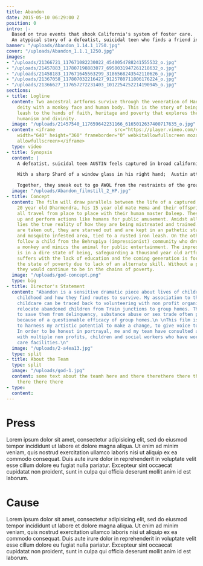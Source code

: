 ```yaml
---
title: Abandon
date: 2015-05-10 06:29:00 Z
position: 0
intro: |-
  Based on true events that shook California's system of foster care.
  An atypical story of a defeatist, suicidal teen who finds a friend in an oversexed 9 year old . Together, they go AWOL from the restrains of a group home facility.
banner: "/uploads/Abandon_1.14.1_1750.jpg"
cover: "/uploads/Abandon_1.1.1_1250.jpg"
images:
- "/uploads/21366721_117671082230022_4540054788241555532_o.jpg"
- "/uploads/21457883_117807198883077_6958031947261218632_o.jpg"
- "/uploads/21458183_117671645563299_3186568243542110626_o.jpg"
- "/uploads/21367058_117807032216427_9125780711806176224_o.jpg"
- "/uploads/21366627_117657272231403_1012254252214190945_o.jpg"
sections:
- title: Logline
  content: Two ancestral artforms survive through the veneration of Hanuman, a hindu
    deity with a monkey face and human body. This is the story of being held on a
    leash to the hands of faith, heritage and poverty that explores the concept of
    humanism and divinity.
  image: "/uploads/21457540_117659642231166_6165012637400717635_o.jpg"
- content: <iframe                      src="https://player.vimeo.com/video/249123981?color=fff&portrait=0"
    width="640" height="360" frameborder="0" webkitallowfullscreen mozallowfullscreen
    allowfullscreen></iframe>
  type: video
- title: Synopsis
  content: |
    A defeatist, suicidal teen AUSTIN feels captured in broad californian daylight in his foster care room at a group home facility for emotionally troubled youth. He is secluded and alone in his first foster home experience that houses dizzying array of troubled teens including his intimidating roommate Matias, a juvenile convict.

    With a sharp Shard of a window glass in his right hand;  Austin attempts to splice his left wrist before he is pinned down by an employee. In the time of dire need of support, Austin meets a wisp of a girl, FAITH. 9 year old going on 18.

    Together, they sneak out to go AWOL from the restraints of the group home. But, the world outside is cruel and they are underprepared. What emerges is a powerful study of the sensibility of at-risk kids confined in a broken system , ostracised by the society.
  image: "/uploads/Abandon_filmstill_2_HP.jpg"
- title: Concept
  content: The film will draw parallels between the life of a captured monkey family,
    20 year old Dharmendra, his 15 year old mate Hema and their offspring Isha. They
    all travel from place to place with their human master Daleep. These animals dress
    up and perform actions like humans for public amusement. Amidst all the frolic
    lies the true reality of how they are being mistreated and trained. Their teeth
    are taken out, they are starved out and are kept in an pathetic state in a flies
    and mosquito infested area, tied to a rusted iron leash. On the other hand, we
    follow a child from the Behrupiya (impressionist) community who dresses up like
    a monkey and mimics the animal for public entertainment. The impressionist community
    is in a dire state of being, safeguarding a thousand year old artform. The community
    suffers with the lack of education and the coming generation is forced to be in
    the state of poverty due to lack of an alternate skill. Without a proper rehabilitation,
    they would continue to be in the chains of poverty.
  image: "/uploads/god-concept.png"
  type: big
- title: Director's Statement
  content: "Abandon is a sensitive dramatic piece about lives of children with scarred
    childhood and how they find routes to survive. My association to the cause of
    childcare can be traced back to volunteering with non profit organizations that
    relocate abandoned children from Train junctions to group homes. These efforts
    to save them from delinquency, substance abuse or sex trade often proved futile
    because of a questionable efficacy of group homes.\n \nThis film is an effort
    to harness my artistic potential to make a change, to give voice to the mute.
    In order to be honest in portrayal, me and my team have consulted and collaborated
    with multiple non profits, children and social workers who have worked in foster
    care facilities.\n"
  image: "/uploads/2-a4ea13.jpg"
  type: split
- title: About the Team
  type: split
  image: "/uploads/god-1.jpg"
  content: some text about the teamh here and there therethere there there there there
    there there there
- type: 
  content: 
---
```





# Press

Lorem ipsum dolor sit amet, consectetur adipisicing elit, sed do eiusmod tempor incididunt ut labore et dolore magna aliqua. Ut enim ad minim veniam, quis nostrud exercitation ullamco laboris nisi ut aliquip ex ea commodo consequat. Duis aute irure dolor in reprehenderit in voluptate velit esse cillum dolore eu fugiat nulla pariatur. Excepteur sint occaecat cupidatat non proident, sunt in culpa qui officia deserunt mollit anim id est laborum.

# Cause

Lorem ipsum dolor sit amet, consectetur adipisicing elit, sed do eiusmod tempor incididunt ut labore et dolore magna aliqua. Ut enim ad minim veniam, quis nostrud exercitation ullamco laboris nisi ut aliquip ex ea commodo consequat. Duis aute irure dolor in reprehenderit in voluptate velit esse cillum dolore eu fugiat nulla pariatur. Excepteur sint occaecat cupidatat non proident, sunt in culpa qui officia deserunt mollit anim id est laborum.
